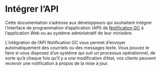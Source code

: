 # Intégrer l’API

Cette documentation s’adresse aux développeurs qui souhaitent intégrer l’interface de programmation d’application (API) de [Notification GC](https://notification.canada.ca/?lang=fr) à l’application Web ou au système administratif de leur ministère.

L’intégration de l’API Notification GC vous permet d’envoyer automatiquement des courriels ou des messages texte. Vous pouvez le faire si vous disposez d’un système qui suit un processus opérationnel, de sorte qu’à chaque fois qu’il y a une modification d’état, vos clients peuvent recevoir une notification à propos de la mise à jour.

